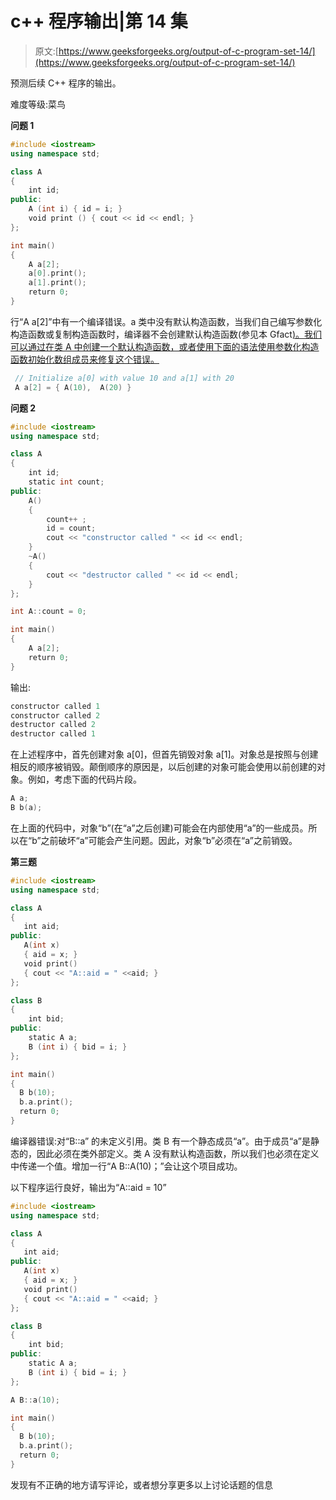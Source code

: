 # c++ 程序输出|第 14 集

> 原文:[https://www.geeksforgeeks.org/output-of-c-program-set-14/](https://www.geeksforgeeks.org/output-of-c-program-set-14/)

预测后续 C++ 程序的输出。

难度等级:菜鸟

**问题 1**

```cpp
#include <iostream>
using namespace std;

class A
{
    int id;
public:
    A (int i) { id = i; }
    void print () { cout << id << endl; }
};

int main()
{
    A a[2];
    a[0].print();
    a[1].print();
    return 0;
}
```

行“A a[2]”中有一个编译错误。a 类中没有默认构造函数，当我们自己编写参数化构造函数或复制构造函数时，编译器不会创建默认构造函数(参见本 Gfact[)。我们可以通过在类 A 中创建一个默认构造函数，或者使用下面的语法使用参数化构造函数初始化数组成员来修复这个错误。](https://www.geeksforgeeks.org/does-c-compiler-create-default-constructor-when-we-write-our-own/)

```cpp
 // Initialize a[0] with value 10 and a[1] with 20 
 A a[2] = { A(10),  A(20) } 
```

**问题 2**

```cpp
#include <iostream>
using namespace std;

class A
{
    int id;
    static int count;
public:
    A()
    {
        count++ ;
        id = count;
        cout << "constructor called " << id << endl;
    }
    ~A()
    {
        cout << "destructor called " << id << endl;
    }
};

int A::count = 0;

int main()
{
    A a[2];
    return 0;
}
```

输出:

```cpp
constructor called 1
constructor called 2
destructor called 2
destructor called 1

```

在上述程序中，首先创建对象 a[0]，但首先销毁对象 a[1]。对象总是按照与创建相反的顺序被销毁。颠倒顺序的原因是，以后创建的对象可能会使用以前创建的对象。例如，考虑下面的代码片段。

```cpp
A a;
B b(a);
```

在上面的代码中，对象“b”(在“a”之后创建)可能会在内部使用“a”的一些成员。所以在“b”之前破坏“a”可能会产生问题。因此，对象“b”必须在“a”之前销毁。

**第三题**

```cpp
#include <iostream>
using namespace std;

class A
{
   int aid;
public:
   A(int x)
   { aid = x; }
   void print()
   { cout << "A::aid = " <<aid; }
};

class B
{
    int bid;
public:
    static A a;
    B (int i) { bid = i; }
};

int main()
{
  B b(10);
  b.a.print();
  return 0;
}
```

编译器错误:对“B::a”
的未定义引用。类 B 有一个静态成员“a”。由于成员“a”是静态的，因此必须在类外部定义。类 A 没有默认构造函数，所以我们也必须在定义中传递一个值。增加一行“A B::A(10)；”会让这个项目成功。

以下程序运行良好，输出为“A::aid = 10”

```cpp
#include <iostream>
using namespace std;

class A
{
   int aid;
public:
   A(int x)
   { aid = x; }
   void print()
   { cout << "A::aid = " <<aid; }
};

class B
{
    int bid;
public:
    static A a;
    B (int i) { bid = i; }
};

A B::a(10);

int main()
{
  B b(10);
  b.a.print();
  return 0;
}
```

发现有不正确的地方请写评论，或者想分享更多以上讨论话题的信息